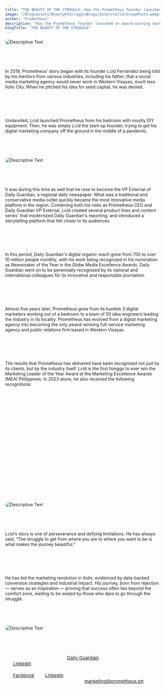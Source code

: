```yaml
---
title: "THE BEAUTY OF THE STRUGGLE: How the Prometheus founder launched an award-winning marketing rocketship from a small bedroom"
image: "/BlogsAssets/BeautyOfStruggleBlogs/InterstellarGroupPhoto.webp"
author: "Prometheus"
description: "How the Prometheus founder launched an award-winning marketing rocketship from a small bedroom"
blogTitle: "THE BEAUTY OF THE STRUGGLE"
---
```


<div style="display: flex;
    flex-direction: column;
    gap: 4rem;
    "
    >

<img src="/BlogsAssets/BeautyOfStruggleBlogs/InterstellarGroupPhoto.webp" alt="Descriptive Text" style="border-radius: 15px;">

<p className="text-[#FFFFFF] sm:text-[28px] pb-5  sm:pb-10 ">
  In 2019, Prometheus' story began with its founder Lcid Fernandez being told by his mentors from various industries, including his father, that a social media marketing agency would never work in Western Visayas, much less Iloilo City. When he pitched his idea for seed capital, he was denied.
</p>

<p className="text-[#FFFFFF] sm:text-[28px] pb-5  sm:pb-10 ">
  Undaunted, Lcid launched Prometheus from his bedroom with mostly DIY equipment. Then, he was simply Lcid the start-up founder, trying to get his digital marketing company off the ground in the middle of a pandemic.
</p>

<img src="/BlogsAssets/BeautyOfStruggleBlogs/LCIDANDGINO2.webp" alt="Descriptive Text" style="border-radius: 15px;">

<p className="text-[#FFFFFF] sm:text-[28px] pb-5  sm:pb-10  ">
  It was during this time as well that he rose to become the VP External of Daily Guardian, a regional daily newspaper. What was a traditional and conservative media outlet quickly became the most innovative media platform in the region. Combining both his roles as Prometheus CEO and Daily Guardian VP External, Lcid created several product lines and content series' that modernized Daily Guardian's reporting, and introduced a storytelling platform that felt closer to its audiences.
</p>

<p className="text-[#FFFFFF] sm:text-[28px] pb-5  sm:pb-10  ">
  In this period, Daily Guardian's digital organic reach grew from 700 to over 10 million people monthly, with his work being recognized in his nomination as Newsmaker of the Year in the Globe Media Excellence Awards. Daily Guardian went on to be perennially recognized by its national and international colleagues for its innovative and responsible journalism.
</p>

<p className="text-[#FFFFFF] sm:text-[28px] pb-5  sm:pb-10  ">
  Almost five years later, Prometheus grew from its humble 3 digital marketers working out of a bedroom to a team of 50 idea engineers leading the industry in its locality. Prometheus has evolved from a digital marketing agency into becoming the only award-winning full-service marketing agency and public relations firm based in Western Visayas.
</p>

<p className="text-[#FFFFFF] sm:text-[28px] pb-5  sm:pb-10  ">
  The results that Prometheus has delivered have been recognized not just by its clients, but by the industry itself. Lcid is the first Ilonggo to ever win the Marketing Leader of the Year Award at the Marketing Excellence Awards (MEA) Philippines. In 2023 alone, he also received the following recognitions:
</p>

<ul style="color: white; font-size: 20px">
<li> - Innovative Entrepreneur of the Year at the IlonggoEntrepreneur Awards 2023 </li>
<li> - Dungganon nga Barotacnon Awardee for Entrepreneurship by the Municipality of Barotac Nuevo and JCI Barotac Nuevo Tamasak </li>
<li> - Nominated in the ASEAN Business Awards</li> 
<li> - Nominated in the INJAP Young Ilonggo Entrepreneur Awards </li>
</ul>
<div className="w-full pb-10  flex justify-center items-center ">
<img src="/BlogsAssets/BeautyOfStruggleBlogs/Lcidtrophy2.webp" alt="Descriptive Text" style="border-radius: 15px;" className="w-[600px]">
</div>
<p className="text-[#FFFFFF] sm:text-[28px] pb-5  sm:pb-10 ">
  Lcid's story is one of perseverance and defying limitations. He has always said, “The struggle to get from where you are to where you want to be is what makes the journey beautiful.”
</p>

<p className="text-[#FFFFFF] sm:text-[28px] pb-5  sm:pb-10 ">
  He has led the marketing revolution in Iloilo, evidenced by data-backed conversion strategies and industrial impact. His journey, born from rejection — serves as an inspiration — proving that success often lies beyond the comfort zone, waiting to be seized by those who dare to go through the struggle.
</p>

<img src="/BlogsAssets/BeautyOfStruggleBlogs/PrometheusMothership2.webp" alt="Descriptive Text" style="border-radius: 15px;">

<div style="color: white; font-size: 15px; display: flex; flex-direction: column;  gap: 3.5rem; ">
<ul className="text-[#FFFFFF]  sm:text-[15px] flex flex-col gap-5  ">
<li className="text-[#FFFFFF]   sm:text-[15px]  "> -  Read Lcid's column on <a href="https://dailyguardian.com.ph/category/opinion/prometheus/" className="text-blue-500">Daily Guardian</a> and connect with him on <a href="https://ph.linkedin.com/in/lcidfernandez" className="text-blue-500">LinkedIn</a>. </li>
<li className="text-[#FFFFFF]   sm:text-[15px]  "> - To learn more about Prometheus, follow its official pages on <a href="https://www.facebook.com/PrometheusPr" className="text-blue-500">Facebook</a> and <a href="https://www.linkedin.com/company/prometheusph/" className="text-blue-500">LinkedIn</a>. </li>
<li className="text-[#FFFFFF] sm:text-[15px]  "> - Reach Prometheus via email at <a href="mailto:marketing@prometheus.ph" className="text-blue-500">marketing@prometheus.ph</a>.</li>

</ul>
 
</div>

</div>
